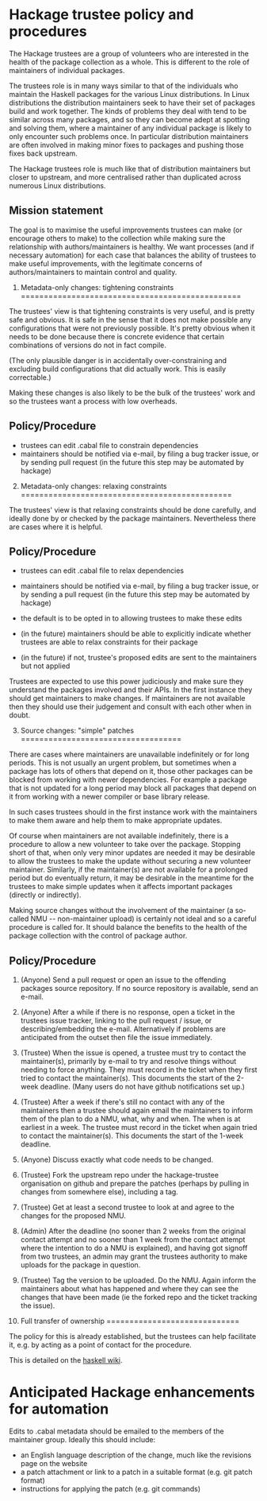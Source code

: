 Hackage trustee policy and procedures
=====================================

The Hackage trustees are a group of volunteers who are interested in
the health of the package collection as a whole. This is different to
the role of maintainers of individual packages.

The trustees role is in many ways similar to that of the individuals
who maintain the Haskell packages for the various Linux distributions.
In Linux distributions the distribution maintainers seek to have their
set of packages build and work together. The kinds of problems they
deal with tend to be similar across many packages, and so they can
become adept at spotting and solving them, where a maintainer of any
individual package is likely to only encounter such problems once. In
particular distribution maintainers are often involved in making minor
fixes to packages and pushing those fixes back upstream.

The Hackage trustees role is much like that of distribution maintainers
but closer to upstream, and more centralised rather than duplicated
across numerous Linux distributions.


Mission statement
-----------------

The goal is to maximise the useful improvements trustees can make (or
encourage others to make) to the collection while making sure the
relationship with authors/maintainers is healthy. We want processes (and
if necessary automation) for each case that balances the ability of
trustees to make useful improvements, with the legitimate concerns of
authors/maintainers to maintain control and quality.


1. Metadata-only changes: tightening constraints
================================================

The trustees' view is that tightening constraints is very useful,
and is pretty safe and obvious. It is safe in the sense that it
does not make possible any configurations that were not previously
possible. It's pretty obvious when it needs to be done because there
is concrete evidence that certain combinations of versions do not in
fact compile.

(The only plausible danger is in accidentally over-constraining and
excluding build configurations that did actually work. This is easily
correctable.)

Making these changes is also likely to be the bulk of the trustees'
work and so the trustees want a process with low overheads.

Policy/Procedure
----------------

* trustees can edit .cabal file to constrain dependencies
* maintainers should be notified via e-mail, by filing a bug tracker issue, or
  by sending pull request (in the future this step may be automated by hackage)
 
2. Metadata-only changes: relaxing constraints
==============================================

The trustees' view is that relaxing constraints should be done
carefully, and ideally done by or checked by the package maintainers.
Nevertheless there are cases where it is helpful.

Policy/Procedure
----------------

* trustees can edit .cabal file to relax dependencies

* maintainers should be notified via e-mail, by filing a bug tracker
  issue, or by sending a pull request (in the future this step may be
  automated by hackage)

* the default is to be opted in to allowing trustees to make these edits

* (in the future) maintainers should be able to explicitly indicate
  whether trustees are able to relax constraints for their package
  
* (in the future) if not, trustee's proposed edits are sent to the
  maintainers but not applied

Trustees are expected to use this power judiciously and make sure they
understand the packages involved and their APIs. In the first instance
they should get maintainers to make changes. If maintainers are not
available then they should use their judgement and consult with each
other when in doubt.


3. Source changes: "simple" patches
===================================

There are cases where maintainers are unavailable indefinitely or for
long periods. This is not usually an urgent problem, but sometimes when
a package has lots of others that depend on it, those other packages
can be blocked from working with newer dependencies. For example a
package that is not updated for a long period may block all packages
that depend on it from working with a newer compiler or base library
release.

In such cases trustees should in the first instance work with the
maintainers to make them aware and help them to make appropriate
updates.

Of course when maintainers are not available indefinitely, there is a
procedure to allow a new volunteer to take over the package. Stopping
short of that, when only very minor updates are needed it may be
desirable to allow the trustees to make the update without securing a
new volunteer maintainer. Similarly, if the maintainer(s) are not
available for a prolonged period but do eventually return, it may be
desirable in the meantime for the trustees to make simple updates when
it affects important packages (directly or indirectly).

Making source changes without the involvement of the maintainer (a
so-called NMU -- non-maintainer upload) is certainly not ideal and so
a careful procedure is called for. It should balance the benefits to
the health of the package collection with the control of package
author.

Policy/Procedure
----------------

 1. (Anyone) Send a pull request or open an issue to the offending
    packages source repository. If no source repository is
    available, send an e-mail.
 2. (Anyone) After a while if there is no response, open a ticket in
    the trustees issue tracker, linking to the pull request / issue,
    or describing/embedding the e-mail. Alternatively if problems
    are anticipated from the outset then file the issue immediately.
 3. (Trustee) When the issue is opened, a trustee must try to
    contact the maintainer(s), primarily by e-mail to try and
    resolve things without needing to force anything. They must
    record in the ticket when they first tried to contact the
    maintainer(s). This documents the start of the 2-week deadline.
    (Many users do not have github notifications set up.)
 4. (Trustee) After a week if there's still no contact with any of
    the maintainers then a trustee should again email the
    maintainers to inform them of the plan to do a NMU, what, why
    and when. The when is at earliest in a week. The trustee must
    record in the ticket when again tried to contact the
    maintainer(s). This documents the start of the 1-week deadline.
 5. (Anyone) Discuss exactly what code needs to be changed.
 6. (Trustee) Fork the upstream repo under the hackage-trustee
    organisation on github and prepare the patches (perhaps by
    pulling in changes from somewhere else), including a tag.
 7. (Trustee) Get at least a second trustee to look at and agree to
    the changes for the proposed NMU.
 8. (Admin) After the deadline (no sooner than 2 weeks from the
    original contact attempt and no sooner than 1 week from the
    contact attempt where the intention to do a NMU is explained),
    and having got signoff from two trustees, an admin may grant the
    trustees authority to make uploads for the package in question.
 9. (Trustee) Tag the version to be uploaded. Do the NMU. Again
    inform the maintainers about what has happened and where they
    can see the changes that have been made (ie the forked repo and
    the ticket tracking the issue).

4. Full transfer of ownership
=============================

The policy for this is already established, but the trustees can help
facilitate it, e.g. by acting as a point of contact for the procedure.

This is detailed on the [haskell wiki](https://wiki.haskell.org/Taking_over_a_package).

Anticipated Hackage enhancements for automation
===============================================

Edits to .cabal metadata should be emailed to the members of the
maintainer group. Ideally this should include:

* an English language description of the change, much like the
  revisions page on the website
* a patch attachment or link to a patch in a suitable format (e.g.
  git patch format)
* instructions for applying the patch (e.g. git commands)
